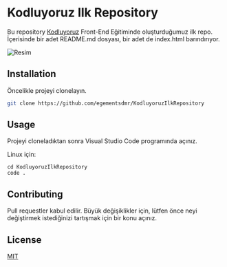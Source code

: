 # Kodluyoruz Ilk Repository

Bu repository [Kodluyoruz](https://www.kodluyoruz.org) Front-End Eğitiminde oluşturduğumuz ilk repo. İçerisinde bir adet README.md dosyası, bir adet de index.html barındırıyor.

![Resim](https://i.hizliresim.com/e4cqd54.png)


## Installation

Öncelikle projeyi clonelayın. 

```bash
git clone https://github.com/egementsdmr/KodluyoruzIlkRepository
```

## Usage

Projeyi cloneladıktan sonra Visual Studio Code programında açınız.

Linux için:
```linux
cd KodluyoruzIlkRepository
code .
```

## Contributing
Pull requestler kabul edilir. Büyük değişiklikler için, lütfen önce neyi değiştirmek istediğinizi tartışmak için bir konu açınız.


## License
[MIT](https://choosealicense.com/licenses/mit/)